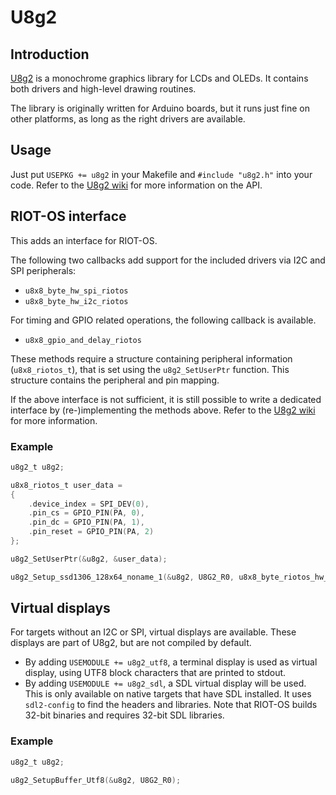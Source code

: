 # U8g2

## Introduction
[U8g2](https://github.com/olikraus/u8g2) is a monochrome graphics library for LCDs and OLEDs. It contains both drivers and high-level drawing routines.

The library is originally written for Arduino boards, but it runs just fine on other platforms, as long as the right drivers are available.

## Usage
Just put `USEPKG += u8g2` in your Makefile and `#include "u8g2.h"` into your code. Refer to the [U8g2 wiki](https://github.com/olikraus/u8g2/wiki) for more information on the API.

## RIOT-OS interface
This adds an interface for RIOT-OS.

The following two callbacks add support for the included drivers via I2C and SPI peripherals:

* `u8x8_byte_hw_spi_riotos`
* `u8x8_byte_hw_i2c_riotos`

For timing and GPIO related operations, the following callback is available.

* `u8x8_gpio_and_delay_riotos`

These methods require a structure containing peripheral information (`u8x8_riotos_t`), that is set using the `u8g2_SetUserPtr` function. This structure contains the peripheral and pin mapping.

If the above interface is not sufficient, it is still possible to write a dedicated interface by (re-)implementing the methods above. Refer to the [U8g2 wiki](https://github.com/olikraus/u8g2/wiki) for more information.

### Example
```c
u8g2_t u8g2;

u8x8_riotos_t user_data =
{
    .device_index = SPI_DEV(0),
    .pin_cs = GPIO_PIN(PA, 0),
    .pin_dc = GPIO_PIN(PA, 1),
    .pin_reset = GPIO_PIN(PA, 2)
};

u8g2_SetUserPtr(&u8g2, &user_data);

u8g2_Setup_ssd1306_128x64_noname_1(&u8g2, U8G2_R0, u8x8_byte_riotos_hw_spi, u8x8_gpio_and_delay_riotos);
```

## Virtual displays
For targets without an I2C or SPI, virtual displays are available. These displays are part of U8g2, but are not compiled by default.

* By adding `USEMODULE += u8g2_utf8`, a terminal display is used as virtual display, using UTF8 block characters that are printed to stdout.
* By adding `USEMODULE += u8g2_sdl`, a SDL virtual display will be used. This is only available on native targets that have SDL installed. It uses `sdl2-config` to find the headers and libraries. Note that RIOT-OS builds 32-bit binaries and requires 32-bit SDL libraries.

### Example
```c
u8g2_t u8g2;

u8g2_SetupBuffer_Utf8(&u8g2, U8G2_R0);
```
